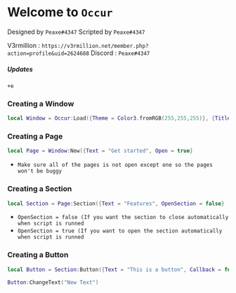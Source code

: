 # Welcome to `Occur`

Designed by `Peaxe#4347`
Scripted by `Peaxe#4347`

V3rmillion : `https://v3rmillion.net/member.php?action=profile&uid=2624688`
Discord : `Peaxe#4347`

##### Updates

`+e`

### Creating a Window

```lua
local Window = Occur:Load({Theme = Color3.fromRGB(255,255,255)}, {Title = "Title", Description = "Description"})
```

### Creating a Page

```lua
local Page = Window:New({Text = "Get started", Open = true}
```

- ```Make sure all of the pages is not open except one so the pages won't be buggy```

### Creating a Section

```lua
local Section = Page:Section({Text = "Features", OpenSection = false}
```

- ```OpenSection = false (If you want the section to close automatically when script is runned```
- ```OpenSection = true (If you want to open the section automatically when script is runned```

### Creating a Button

```lua
local Button = Section:Button({Text = "This is a button", Callback = function() print("Hi there!")}
```

```lua
Button:ChangeText("New Text")
```
